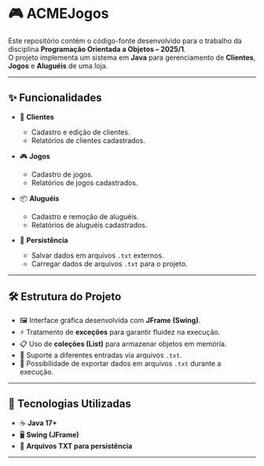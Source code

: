 # 🎮 ACMEJogos  

Este repositório contém o código-fonte desenvolvido para o trabalho da disciplina **Programação Orientada a Objetos – 2025/1**.  
O projeto implementa um sistema em **Java** para gerenciamento de **Clientes**, **Jogos** e **Aluguéis** de uma loja.

---

## ✨ Funcionalidades

- 👤 **Clientes**
  - Cadastro e edição de clientes.
  - Relatórios de clientes cadastrados.

- 🎮 **Jogos**
  - Cadastro de jogos.
  - Relatórios de jogos cadastrados.

- 📦 **Aluguéis**
  - Cadastro e remoção de aluguéis.
  - Relatórios de aluguéis cadastrados.

- 💾 **Persistência**
  - Salvar dados em arquivos `.txt` externos.
  - Carregar dados de arquivos `.txt` para o projeto.

---

## 🛠️ Estrutura do Projeto

- 🖼️ Interface gráfica desenvolvida com **JFrame (Swing)**.  
- ⚡ Tratamento de **exceções** para garantir fluidez  na execução.  
- 📋 Uso de **coleções (List)** para armazenar objetos em memória.  
- 📂 Suporte a diferentes entradas via arquivos `.txt`.  
- 📝 Possibilidade de exportar dados em arquivos `.txt` durante a execução.  

---

## 🚀 Tecnologias Utilizadas
- ☕ **Java 17+**
- 🖥️ **Swing (JFrame)**
- 📑 **Arquivos TXT para persistência**

---
